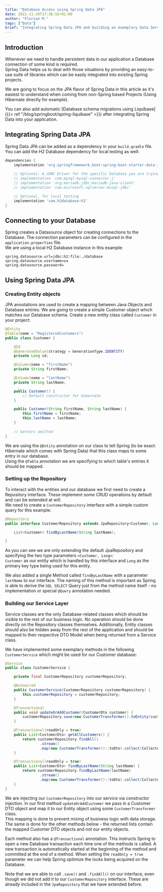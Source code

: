```yaml
---
title: "Database Access using Spring Data JPA"
date: 2022-11-26T17:36:52+01:00
author: "Florian M."
tags: ["Data"]
brief: "Integrating Spring Data JPA and building an exemplary Data Service"
---
```

## Introduction
Whenever we need to handle persistent data in our application a Database connection of some kind
is required.</br>
Spring Data helps us to deal with those situations by providing an easy-to-use suite of libraries which can be easily 
integrated into existing Spring projects.

We are going to focus on the JPA flavor of Spring Data in this article as it's easiest to understand when coming from
non-Spring based Projects (Using Hibernate directly for example).

You can also add automatic [Database schema migrations using Liquibase]({{< ref "/blog/springboot/spring-liquibase" >}}) 
after integrating Spring Data into your application.

## Integrating Spring Data JPA
Spring Data JPA can be added as a dependency in your `build.gradle` file. You can add the H2 Database dependency for 
local testing as well:

```groovy
dependencies {
    implementation 'org.springframework.boot:spring-boot-starter-data-jpa'
    
    // Optional: A JDBC Driver for the specific Database you are trying to connect to
    // implementation 'com.mysql:mysql-connector-j'
    // implementation 'org.mariadb.jdbc:mariadb-java-client'
    // implementation 'com.microsoft.sqlserver:mssql-jdbc'

    // Optional, for local testing
    implementation 'com.h2database:h2'
}
```

## Connecting to your Database
Spring creates a Datasource object for creating connections to the Database.
The connection parameters can be configured in the `application.properties` file.</br>
We are using a local H2 Database instance in this example:

```properties
spring.datasource.url=jdbc:h2:file:./database
spring.datasource.username=sa
spring.datasource.password=
```

## Using Spring Data JPA
### Creating Entity objects
JPA annotations are used to create a mapping between Java Objects and Database entries.
We are going to create a simple Customer object which matches our Database schema.
Create a new entity class called `Customer` in your project:

```java
@Entity
@Table(name = "RegisteredCustomers")
public class Customer {

	@Id
	@GeneratedValue(strategy = GenerationType.IDENTITY)
	private Long id;

	@Column(name = "firstName")
	private String firstName;

	@Column(name = "lastName")
	private String lastName;

	public Customer() {
		// Default constructor for Hibernate
	}

	public Customer(String firstName, String lastName) {
		this.firstName = firstName;
		this.lastName = lastName;
	}
	
	// Getters omitted
}
```

We are using the `@Entity` annotation on our class to tell Spring (to be exact: Hibernate which comes with Spring Data) that
this class maps to some entry in our database.</br>
Using the `@Table` annotation we are specifying to which table's entries it should be mapped.

### Setting up the Repository
To interact with the entities and our database we first need to create a Repository interface.
These implement some CRUD operations by default and can be extended at will.</br>
We need to create a `CustomerRepository` interface with a simple custom query for this example:

```java
@Repository
public interface CustomerRepository extends JpaRepository<Customer, Long> {

    List<Customer> findByLastName(String lastName);

}
```

As you can see we are only extending the default JpaRepository and specifying the two type parameters `<Customer, Long>`:</br>
`Customer` as our entity which is handled by this interface and `Long` as the primary key type being used for this entity.

We also added a single Method called `findByLastName` with a parameter `lastName` to our interface.
The naming of this method is important as Spring is able to derive the `SQL SELECT` Query just from the method name itself -
no implementation or special `@Query` annotation needed.

### Building our Service Layer
Service classes are the only Database-related classes which should be visible to the rest of our business logic.
No operation should be done directly on the Repository classes themselves. Additionally, Entity classes should also be hidden
away from the rest of the application and should be mapped to their respective DTO Model when being returned from a Service class.

We have implemented some exemplary methods in the following `CustomerService` which might be used for our Customer database:

```java
@Service
public class CustomerService {

	private final CustomerRepository customerRepository;

	@Autowired
	public CustomerService(CustomerRepository customerRepository) {
		this.customerRepository = customerRepository;
	}

	@Transactional
	public void updateOrAddCustomer(CustomerDto customer) {
		customerRepository.save(new CustomerTransformer().toEntity(customer));
	}

	@Transactional(readOnly = true)
	public List<CustomerDto> getAllCustomers() {
		return customerRepository.findAll()
				.stream()
				.map(new CustomerTransformer()::toDto).collect(Collectors.toList());
	}

	@Transactional(readOnly = true)
	public List<CustomerDto> findByLastName(String lastName) {
		return customerRepository.findByLastName(lastName)
				.stream()
				.map(new CustomerTransformer()::toDto).collect(Collectors.toList());
	}
}
```

We are injecting our `CustomerRepository` into our service via constructor injection. In our first method `updateOrAddCustomer` we pass in a 
Customer DTO object and map it to our Entity object using some `CustomerTransformer` class.</br>
This mapping is done to prevent mixing of business logic with data storage. 
The same is done for the other methods below - the returned lists contain the mapped Customer DTO objects and not our entity objects. 

Each method also has a `@Transactional` annotation. This instructs Spring to open a new Database transaction each time one of the methods is called.
A new transaction is automatically started at the beginning of the method and committed at the end of a method.
When setting the `readOnly = true` parameter we can help Spring optimize the locks being acquired on the Database.

Note that we are able to call `.save()` and `.findAll()` on our interface, even though we did not add it to our `CustomerRepository` interface.
These are already included in the `JpaRepository` that we have extended before.